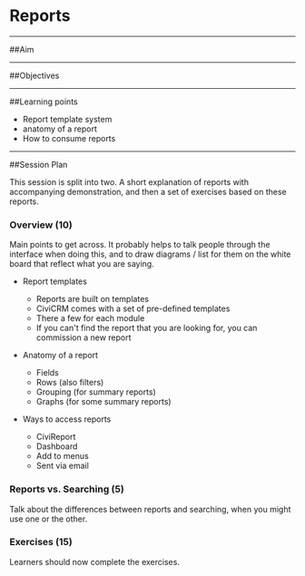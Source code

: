 # Reports

---
##Aim

---
##Objectives

---
##Learning points

- Report template system
- anatomy of a report
- How to consume reports

---
##Session Plan

This session is split into two. A short explanation of reports with accompanying demonstration, and then a set of exercises based on these reports.

### Overview (10)

Main points to get across. It probably helps to talk people through the interface when doing this, and to draw diagrams / list for them on the white board that reflect what you are saying.

- Report templates

    - Reports are built on templates
    - CiviCRM comes with a set of pre-defined templates
    - There a few for each module
    - If you can't find the report that you are looking for, you can commission a new report
- Anatomy of a report

    - Fields
    - Rows (also filters)
    - Grouping (for summary reports)
    - Graphs (for some summary reports)
- Ways to access reports

    - CiviReport
    - Dashboard
    - Add to menus
    - Sent via email

### Reports vs. Searching (5)

Talk about the differences between reports and searching, when you might use one or the other.

### Exercises (15)

Learners should now complete the exercises.

